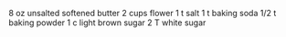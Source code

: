 8 oz unsalted softened butter
2 cups flower
1 t salt
1 t baking soda
1/2 t baking powder
1 c light brown sugar
2 T white sugar
 
